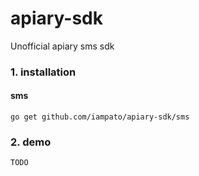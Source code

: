 # apiary-sdk
Unofficial apiary sms sdk

### 1. installation
#### sms
`go get github.com/iampato/apiary-sdk/sms`

### 2. demo

`TODO`
